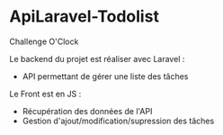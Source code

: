 # ApiLaravel-Todolist

Challenge O'Clock

Le backend du projet est réaliser avec Laravel :
- API permettant de gérer une liste des tâches

Le Front est en JS :
- Récupération des données de l'API
- Gestion d'ajout/modification/supression des tâches

